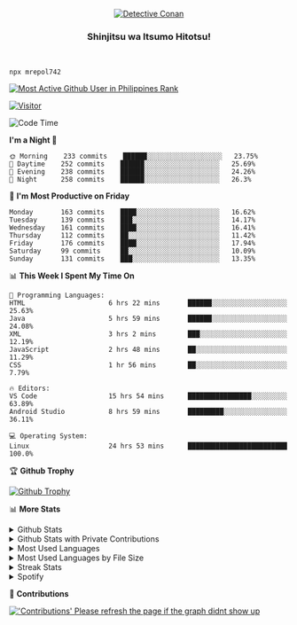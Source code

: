 <p align="center">
<a href="https://mrepol742.github.io">
  <img alt="Detective Conan" src="https://mrepol742-gif-randomizer.vercel.app/api" /> 
  </a> 
  <h3 align="center">Shinjitsu wa Itsumo Hitotsu!</h3>
</p>
<br>

~~~
npx mrepol742
~~~
 
[![Most Active Github User in Philippines Rank](https://enibdhv97zm33sz.m.pipedream.net)](https://mrepol742.github.io)

[![Visitor](https://visitor-badge.glitch.me/badge?page_id=mrepol742)](https:/mrepol742.github.io)

[comment]: <> (This is a automated generated Data from github action workflow)
[comment]: <> (START OF GENERATED DATA)

<!--START_SECTION:waka-->
![Code Time](http://img.shields.io/badge/Code%20Time-421%20hrs%205%20mins-blue)

**I'm a Night 🦉** 

```text
🌞 Morning    233 commits    ██████░░░░░░░░░░░░░░░░░░░   23.75% 
🌆 Daytime    252 commits    ██████░░░░░░░░░░░░░░░░░░░   25.69% 
🌃 Evening    238 commits    ██████░░░░░░░░░░░░░░░░░░░   24.26% 
🌙 Night      258 commits    ██████░░░░░░░░░░░░░░░░░░░   26.3%

```
📅 **I'm Most Productive on Friday** 

```text
Monday       163 commits    ████░░░░░░░░░░░░░░░░░░░░░   16.62% 
Tuesday      139 commits    ███░░░░░░░░░░░░░░░░░░░░░░   14.17% 
Wednesday    161 commits    ████░░░░░░░░░░░░░░░░░░░░░   16.41% 
Thursday     112 commits    ██░░░░░░░░░░░░░░░░░░░░░░░   11.42% 
Friday       176 commits    ████░░░░░░░░░░░░░░░░░░░░░   17.94% 
Saturday     99 commits     ██░░░░░░░░░░░░░░░░░░░░░░░   10.09% 
Sunday       131 commits    ███░░░░░░░░░░░░░░░░░░░░░░   13.35%

```


📊 **This Week I Spent My Time On** 

```text
💬 Programming Languages: 
HTML                     6 hrs 22 mins       ██████░░░░░░░░░░░░░░░░░░░   25.63% 
Java                     5 hrs 59 mins       ██████░░░░░░░░░░░░░░░░░░░   24.08% 
XML                      3 hrs 2 mins        ███░░░░░░░░░░░░░░░░░░░░░░   12.19% 
JavaScript               2 hrs 48 mins       ██░░░░░░░░░░░░░░░░░░░░░░░   11.29% 
CSS                      1 hr 56 mins        ██░░░░░░░░░░░░░░░░░░░░░░░   7.79%

🔥 Editors: 
VS Code                  15 hrs 54 mins      ████████████████░░░░░░░░░   63.89% 
Android Studio           8 hrs 59 mins       █████████░░░░░░░░░░░░░░░░   36.11%

💻 Operating System: 
Linux                    24 hrs 53 mins      █████████████████████████   100.0%

```


<!--END_SECTION:waka-->

[comment]: <> (END OF GENERATED DATA)

<p>

🏆 **Github Trophy**
  
<a href="https://mrepol742.github.io">
<img alt="Github Trophy" src="https://github-profile-trophy.vercel.app/?username=mrepol742&theme=gruvbox">
</a>
</p>

<p>

📊 **More Stats**
  
<details>
  <summary>Github Stats</summary>
  <br>
  <a href="https://mrepol742.github.io">
  <img alt="Github Stats" src="https://github-readme-stats.vercel.app/api?username=mrepol742&show_icons=true&count_private=true&theme=gruvbox">
</a>  
  
</details> 
  
  <details>
  <summary>Github Stats with Private Contributions</summary>
  <br>
 <a href="https://mrepol742.github.io">
<img alt="Github Stats with Private Contributions" src="https://mrepol742.github.io/github-stats/generated/overview.svg">
</a>
</details>
  
<details>
  <summary>Most Used Languages</summary>
  <br>
 <a href="https://mrepol742.github.io">
<img alt="Most Used Languages" src="https://github-readme-stats.vercel.app/api/top-langs/?username=mrepol742&layout=compact&include_all_commits=true&&count_private=true&langs_count=20&theme=gruvbox">
</a>
</details>

 <details>
  <summary>Most Used Languages by File Size</summary>
  <br>
 <a href="https://mrepol742.github.io">
<img alt="Most Used Languages by File Size" src="https://mrepol742.github.io/github-stats/generated/languages.svg">
</a>
</details>

<details>
  <summary>Streak Stats</summary>
  <br>
<a href="https://mrepol742.github.io">
<img alt="'Streak Stats' Please refresh the page if the stats didnt show up" src="https://mrepol742-streak-stats.herokuapp.com/?user=mrepol742&theme=gruvbox">
</a>
</p>
</details>
<details>
  <summary>Spotify</summary>
  <br>
<a href="https://mrepol742.github.io">
<img alt="Spotify" src="https://spotify-recently-played-readme.vercel.app/api?user=7xx9e7hwq1qyown0m4ut78pcz&count=10&unique=true">
</a>
</p>
</details>


📜 **Contributions**
  
<a href="https://mrepol742.github.io">
<img alt="'Contributions' Please refresh the page if the graph didnt show up" src="https://mrepol742-activity-graph.herokuapp.com/graph?username=mrepol742&theme=github&hide_border=true">
</a>
</p>
